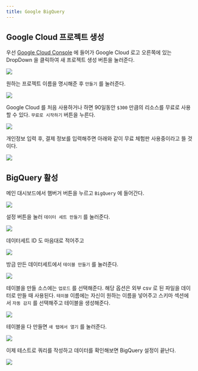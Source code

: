 ```yaml
---
title: Google BigQuery
---
```


## Google Cloud 프로젝트 생성
우선 [Google Cloud Console](https://console.cloud.google.com) 에 들어가 Google Cloud 로고 오른쪽에 있는 DropDown 을 클릭하여 새 프로젝트 생성 버튼을 눌러준다.

![](Settings/images/Pasted%20image%2020240609102714.png)


원하는 프로젝트 이름을 명시해준 후 `만들기` 를 눌러준다.

![](Settings/images/Pasted%20image%2020240609102816.png)


Google Cloud 를 처음 사용하거나 하면 90일동안 `$300` 만큼의 리소스를 무료로 사용할 수 있다. `무료로 시작하기`  버튼을 누른다.

![](Settings/images/Pasted%20image%2020240609102912.png)


개인정보 입력 후, 결제 정보를 입력해주면 아래와 같이 무료 체험판 사용중이라고 뜰 것이다.

![](Settings/images/Pasted%20image%2020240609103520.png)


## BigQuery 활성
메인 대시보드에서 햄버거 버튼을 누르고 `BigQuery` 에 들어간다.

![](Settings/images/Pasted%20image%2020240609103540.png)


설정 버튼을 눌러 `데이터 세트 만들기` 를 눌러준다.

![](Settings/images/Pasted%20image%2020240609120517.png)


데이터세트 ID 도 마음대로 적어주고 

![](Settings/images/Pasted%20image%2020240609120559.png)


방금 만든 데이터세트에서 `테이블 만들기` 를 눌러준다.

![](Settings/images/Pasted%20image%2020240609120728.png)


테이블을 만들 소스에는 `업로드` 를 선택해준다. 해당 옵션은 외부 csv 로 된 파일을 데이터로 만들 때 사용된다. `테이블` 이름에는 자신이 원하는 이름을 넣어주고 스키마 섹션에서 `자동 감지` 를 선택해주고 테이블을 생성해준다.

![](Settings/images/Pasted%20image%2020240609120829.png)


테이블을 다 만들면 `새 탭에서 열기` 를 눌러준다.

![](Settings/images/Pasted%20image%2020240609121546.png)


이제 테스트로 쿼리를 작성하고 데이터를 확인해보면 BigQuery 설정이 끝난다.

![](Settings/images/Pasted%20image%2020240609121558.png)
